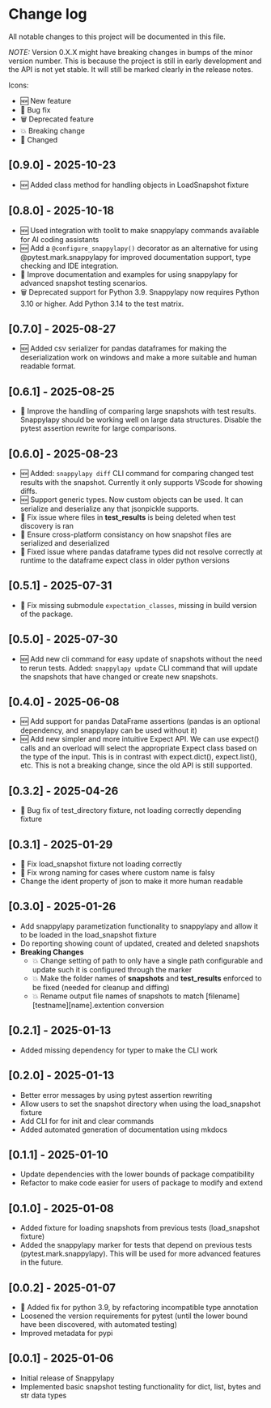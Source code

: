 # Change log
All notable changes to this project will be documented in this file.

*NOTE:* Version 0.X.X might have breaking changes in bumps of the minor version number. This is because the project is still in early development and the API is not yet stable. It will still be marked clearly in the release notes.

Icons:
- 🆕 New feature
- 🐞 Bug fix
- 🗑️ Deprecated feature
- 💥 Breaking change
- 🔄 Changed

## [0.9.0] - 2025-10-23
- 🆕 Added class method for handling objects in LoadSnapshot fixture
  
## [0.8.0] - 2025-10-18
- 🆕 Used integration with toolit to make snappylapy commands available for AI coding assistants
- 🆕 Add a `@configure_snappylapy()` decorator as an alternative for using @pytest.mark.snappylapy for improved documentation support, type checking and IDE integration.
- 🔄 Improve documentation and examples for using snappylapy for advanced snapshot testing scenarios.
- 🗑️ Deprecated support for Python 3.9. Snappylapy now requires Python 3.10 or higher. Add Python 3.14 to the test matrix.

## [0.7.0] - 2025-08-27
- 🆕 Added csv serializer for pandas dataframes for making the deserialization work on windows and make a more suitable and human readable format.

## [0.6.1] - 2025-08-25
- 🐞 Improve the handling of comparing large snapshots with test results. Snappylapy should be working well on large data structures. Disable the pytest assertion rewrite for large comparisons.

## [0.6.0] - 2025-08-23
- 🆕 Added: `snappylapy diff` CLI command for comparing changed test results with the snapshot. Currently it only supports VScode for showing diffs.
- 🆕 Support generic types. Now custom objects can be used. It can serialize and deserialize any that jsonpickle supports.
- 🐞 Fix issue where files in __test_results__ is being deleted when test discovery is ran
- 🐞 Ensure cross-platform consistancy on how snapshot files are serialized and deserialized
- 🐞 Fixed issue where pandas dataframe types did not resolve correctly at runtime to the dataframe expect class in older python versions

## [0.5.1] - 2025-07-31
- 🐞 Fix missing submodule `expectation_classes`, missing in build version of the package.

## [0.5.0] - 2025-07-30
- 🆕 Add new cli command for easy update of snapshots without the need to rerun tests. Added: `snappylapy update` CLI command that will update the snapshots that have changed or create new snapshots.

## [0.4.0] - 2025-06-08
- 🆕 Add support for pandas DataFrame assertions (pandas is an optional dependency, and snappylapy can be used without it)
- 🆕 Add new simpler and more intuitive Expect API. We can use expect() calls and an overload will select the appropriate Expect class based on the type of the input. This is in contrast with expect.dict(), expect.list(), etc. This is not a breaking change, since the old API is still supported.

## [0.3.2] - 2025-04-26
- 🐞 Bug fix of test_directory fixture, not loading correctly depending fixture

## [0.3.1] - 2025-01-29
- 🐞 Fix load_snapshot fixture not loading correctly
- 🐞 Fix wrong naming for cases where custom name is falsy
- Change the ident property of json to make it more human readable 


## [0.3.0] - 2025-01-26
- Add snappylapy parametization functionality to snappylapy and allow it to be loaded in the load_snapshot fixture
- Do reporting showing count of updated, created and deleted snapshots
- **Breaking Changes**
  - 💥 Change setting of path to only have a single path configurable and update such it is configured through the marker
  - 💥 Make the folder names of __snapshots__ and __test_results__ enforced to be fixed (needed for cleanup and diffing)
  - 💥 Rename output file names of snapshots to match [filename][testname][name].extention conversion

## [0.2.1] - 2025-01-13
- Added missing dependency for typer to make the CLI work

## [0.2.0] - 2025-01-13
- Better error messages by using pytest assertion rewriting
- Allow users to set the snapshot directory when using the load_snapshot fixture
- Add CLI for for init and clear commands
- Added automated generation of documentation using mkdocs
  
## [0.1.1] - 2025-01-10
- Update dependencies with the lower bounds of package compatibility
- Refactor to make code easier for users of package to modify and extend

## [0.1.0] - 2025-01-08
- Added fixture for loading snapshots from previous tests (load_snapshot fixture)
- Added the snappylapy marker for tests that depend on previous tests (pytest.mark.snappylapy). This will be used for more advanced features in the future.

## [0.0.2] - 2025-01-07
- 🐞 Added fix for python 3.9, by refactoring incompatible type annotation
- Loosened the version requirements for pytest (until the lower bound have been discovered, with automated testing)
- Improved metadata for pypi

## [0.0.1] - 2025-01-06
- Initial release of Snappylapy
- Implemented basic snapshot testing functionality for dict, list, bytes and str data types